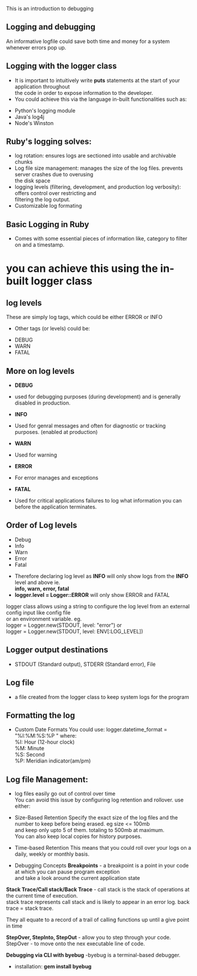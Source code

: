 This is an introduction to debugging <br>
## Logging and debugging
An informative logfile could save both time and money for a system whenever errors pop up.<br>

## Logging with the logger class
* It is important to intuitively write **puts** statements at the start of your application throughout <br>
the code in order to expose information to the developer.<br>
* You could achieve this via the language in-built functionalities such as:
- Python's logging module
- Java's log4j
- Node's Winston

## Ruby's logging solves:
- log rotation: ensures logs are sectioned into usable and archivable chunks
- Log file size management: manages the size of the log files. prevents server crashes due to overusing<br>
the disk space
- logging levels (filtering, development, and production log verbosity): offers control over restricting and <br>
filtering the log output.
- Customizable log formating

## Basic Logging in Ruby
* Comes with some essential pieces of information like, category to filter on and a timestamp.
# you can achieve this using the in-built logger class

## log levels
These are simply log tags, which could be either ERROR or INFO <br>
* Other tags (or levels) could be:
- DEBUG
- WARN
- FATAL

## More on log levels
* **DEBUG**
- used for debugging purposes (during development) and is generally disabled in production.

* **INFO**
-  Used for genral messages and often for diagnostic or tracking purposes. (enabled at production)

* **WARN**
- Used for warning

* **ERROR**
- For error manages and exceptions

* **FATAL**
- Used for critical applications failures to log what information you can before the application terminates.

## Order of Log levels
- Debug
- Info
- Warn
- Error
- Fatal
* Therefore declaring log level as **INFO** will only show logs from the **INFO** level and above ie. <br>
**info, warn, error, fatal** <br>
* **logger.level = Logger::ERROR** will only show ERROR and FATAL

logger class allows using a string to configure the log level from an external config input like config file<br>
or an environment variable. eg. <br>
logger = Logger.new(STDOUT, level: "error") or <br>
logger = Logger.new(STDOUT, level: ENV[:LOG_LEVEL])<br>

## Logger output destinations
- STDOUT (Standard output), STDERR (Standard error), File
## Log file
- a file created from the logger class to keep system logs for the program<br>
## Formatting the log
* Custom Date Formats
You could use: logger.datetime_format = "%I:%M:%S:%P " where:<br>
%I: Hour (12-hour clock)<br>
%M: Minute <br>
%S: Second <br>
%P: Meridian indicator(am/pm) <br>
## Log file Management:
- log files easily go out of control over time<br>
You can avoid this issue by configuring log retention and rollover. use either:

* Size-Based Retention
Specify the exact size of the log files and the number to keep before being erased. eg size <= 100mb <br>
and keep only upto 5 of them. totaling to 500mb at maximum. <br>
You can also keep local copies for history purposes.<br>

* Time-based Retention
This means that you could roll over your logs on a daily, weekly or monthly basis.

* Debugging Concepts
**Breakpoints** -  a breakpoint is a point in your code at which you can pause program exception <br>
and take a look around the current application state<br>

**Stack Trace/Call stack/Back Trace** - call stack is the stack of operations at the current time of execution.<br>
stack trace represents call stack and is likely to appear in an error log. back trace = stack trace.

They all equate to a record of a trail of calling functions up until a give point in time<br>

**StepOver, StepInto, StepOut** - allow you to step through your code.<br>
StepOver - to move onto the nex executable line of code.<br>

**Debugging via CLI with byebug** -byebug is a terminal-based debugger.<br>
* installation: **gem install byebug**
